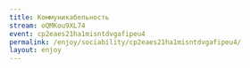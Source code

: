 ```yaml
---
title: Коммуникабельность
stream: oQMKou9XL74
event: cp2eaes21ha1misntdvgafipeu4
permalink: /enjoy/sociability/cp2eaes21ha1misntdvgafipeu4/
layout: enjoy
---
```

